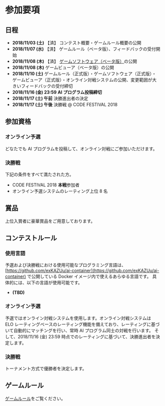 # 参加要項

## 日程

- **2018/11/03 (土)** 【済】 コンテスト概要・ゲームルール概要の公開
- **2018/11/07 (水)** 【済】 ゲームルール（ベータ版）、フィードバックの受付開始
- **2018/11/08 (木)** 【済】 [ゲームソフトウェア（ベータ版）](https://github.com/exKAZUu/AIChallenge2018AtCodeFestival/releases)の公開
- **2018/11/08 (木)** ゲームビューア（ベータ版）の公開
- **2018/11/10 (土)** ゲームルール（正式版）・ゲームソフトウェア（正式版）・ゲームビューア（正式版）・オンライン対戦システムの公開、変更範囲が大きいフィードバックの受付締切
- **2018/11/16 (金) 23:59** **AI プログラム投稿締切**
- **2018/11/17 (土) 午前** 決勝進出者の決定
- **2018/11/17 (土) 午後** 決勝戦 @ CODE FESTIVAL 2018

## 参加資格

### オンライン予選

どなたでも AI プログラムを投稿して、オンライン対戦にご参加いただけます。

### 決勝戦

下記の条件をすべて満たされた方。

- CODE FESTIVAL 2018 **本戦**参加者
- オンライン予選システムのレーティング上位 8 名

## 賞品

上位入賞者に豪華賞品をご用意しております。

## コンテストルール

### 使用言語

予選および決勝戦における使用可能なプログラミング言語は、 [https://github.com/exKAZUu/ai-container](https://github.com/exKAZUu/ai-container) で公開している Docker イメージ内で使えるあらゆる言語です。
具体的には、以下の言語が使用可能です。

- **(TBD)**

### オンライン予選

予選ではオンライン対戦システムを使用します。オンライン対戦システムは ELO レーティングベースのレーティング機能を備えており、レーティングに基づいて自動的にマッチングを行い、常時 AI プログラム同士の対戦を行います。
そして、2018/11/16 (金) 23:59 時点でのレーティングに基づいて、決勝進出者を決定します。

### 決勝戦

トーナメント方式で優勝者を決定します。

## ゲームルール

[ゲームルール](../rules/)をご覧ください。
